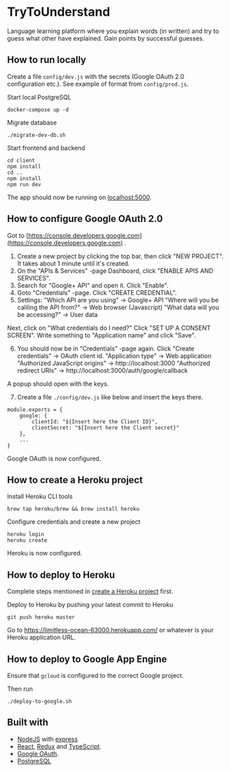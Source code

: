 # TryToUnderstand

Language learning platform where you explain words (in written) and try to guess what other have explained. Gain points by successful guesses.

## How to run locally

Create a file `config/dev.js` with the secrets (Google OAuth 2.0 configuration etc.). See example of format from `config/prod.js`.

Start local PostgreSQL
```
docker-compose up -d
```

Migrate database
```
./migrate-dev-db.sh
```

Start frontend and backend
```
cd client
npm install
cd ..
npm install
npm run dev
```

The app should now be running on [localhost:5000](http://localhost:5000/).

## How to configure Google OAuth 2.0
Got to [https://console.developers.google.com](https://console.developers.google.com) .

1. Create a new project by clicking the top bar, then click "NEW PROJECT". It takes about 1 minute until it's created.
2. On the "APIs & Services" -page Dashboard, click "ENABLE APIS AND SERVICES".
3. Search for "Google+ API" and open it. Click "Enable".
4. Goto "Credentials" -page. Click "CREATE CREDENTIAL".
5. Settings:
"Which API are you using" -> Google+ API
"Where will you be caliling the API from?" -> Web browser (Javascript)
"What data will you be accessing?" -> User data

Next, click on "What credentials do I need?"
Click "SET UP A CONSENT SCREEN". Write something to "Application name" and click "Save".

6. You should now be in "Credentials" -page again.
Click "Create credentials" -> OAuth client id.
"Application type" -> Web application
"Authorized JavaScript origins" -> http://localhost:3000
"Authorized redirect URIs" -> http://localhost:3000/auth/google/callback

A popup should open with the keys.

7. Create a file `./config/dev.js` like below and insert the keys there.
```
module.exports = {
    google: {
        clientId: "${Insert here the Client ID}",
        clientSecret: "${Insert here the Client secret}"
    },
    ...
}
```

Google OAuth is now configured.

## How to create a Heroku project
Install Heroku CLI tools
```
brew tap heroku/brew && brew install heroku
```

Configure credentials and create a new project
```
heroku login
heroku create
```

Heroku is now configured.

## How to deploy to Heroku
Complete steps mentioned in [create a Heroku project](#how-to-create-a-heroku-project) first.

Deploy to Heroku by pushing your latest commit to Heroku
```
git push heroku master
```

Go to https://limitless-ocean-63000.herokuapp.com/ or whatever is your Heroku application URL.

## How to deploy to Google App Engine
Ensure that `gcloud` is configured to the correct Google project.

Then run
```
./deploy-to-google.sh
```

## Built with
* [NodeJS](https://nodejs.org/en/) with [express](https://expressjs.com/)
* [React](https://reactjs.org/), [Redux](https://redux.js.org/) and [TypeScript](https://www.typescriptlang.org/).
* [Google OAuth](https://developers.google.com/identity/protocols/OAuth2).
* [PostgreSQL](https://www.postgresql.org/)
